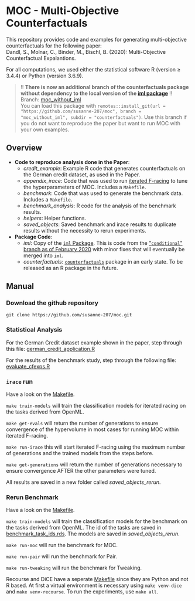 # MOC - Multi-Objective Counterfactuals

This repository provides code and examples for generating multi-objective counterfactuals for the following paper:      
Dandl, S., Molnar, C., Binder, M., Bischl, B. (2020): Multi-Objective Counterfactual Expalantions. 

For all computations, we used either the statistical software R (version ≥ 3.4.4) or Python (version 3.6.9). 

> :bangbang: **There is now an additional branch of the counterfactuals package without dependency to the local version of the [iml package](https://github.com/susanne-207/moc/tree/master/iml)** :bangbang:   
> Branch: [moc_without_iml](https://github.com/susanne-207/moc/tree/moc_without_iml)   
> You can load this package with 
> `remotes::install_git(url = "https://github.com/susanne-207/moc", branch = "moc_without_iml", subdir = "counterfactuals")`.
> Use this branch if you do not want to reproduce the paper but want to run MOC with your own examples. 

## Overview 

* **Code to reproduce analysis done in the Paper**:
    * *credit_example*: Example R code that generates counterfactuals on the German credit dataset, as used in the Paper. 
    * *appendix_irace*: Code that was used to run [iterated F-racing](https://doi.org/10.1016/j.orp.2016.09.002) to tune the hyperparameters of MOC. Includes a `Makefile`. 
    * *benchmark*: Code that was used to generate the benchmark data. Includes a `Makefile`.
    * *benchmark_analysis*: R code for the analysis of the benchmark results.
    * *helpers*: Helper functions.
    * *saved_objects*: Saved benchmark and irace results to duplicate results without the necessity to rerun experiments. 
* **Package Code**:
    * *iml*: Copy of the [`iml` Package](https://github.com/christophM/iml). This is code from the ["`conditional`" branch as of February 2020](https://github.com/christophM/iml/tree/c12febbfaee07ccb2c8bac025d9faf0045ee178f) with minor fixes that will eventually be merged into `iml`.
    * *counterfactuals*: [`counterfactuals`](counterfactuals/) package in an early state. To be released as an R package in the future.

## Manual 

### Download the github repository 

```
git clone https://github.com/susanne-207/moc.git
``` 

### Statistical Analysis
For the German Credit dataset example shown in the paper, step through this file:
[german_credit_application.R](credit_example/german_credit_application.R) 

For the results of the benchmark study, step through the following file:
[evaluate_cfexps.R](benchmark_analysis/evaluate_cfexps.R) 

### `irace` run
Have a look on the [Makefile](appendix_irace/Makefile).

`make train-models` will train the classification models for iterated racing on the tasks derived from OpenML.

`make get-evals` will return the number of generations to ensure convergence of the hypervolume in most cases for running MOC within iterated F-racing. 
	
`make run-irace` this will start iterated F-racing using the maximum number of generations and the trained models from the steps before. 

`make get-generations` will return the number of generations necessary to ensure convergence AFTER the other parameters were 
tuned. 

All results are saved in a new folder called *saved_objects_rerun*. 

### Rerun Benchmark
Have a look on the [Makefile](benchmark/Makefile).

`make train-models` will train the classification models for the benchmark on the tasks derived from OpenML. The id of the tasks are saved in [benchmark_task_ids.rds](helpers/benchmark_task_ids.rds).
The models are saved in *saved_objects_rerun*.

`make run-moc` will run the benchmark for MOC. 

`make run-pair` will run the benchmark for Pair.

`make run-tweaking` will run the benchmark for Tweaking. 

Recourse and DiCE have a seperate [Makefile](benchmark/python_recoures_dice/Makefile) since they are Python and not R based.
At first a virtual environment is necessary using `make venv-dice` and `make venv-recourse`. 
To run the experiments, use `make all`. 
